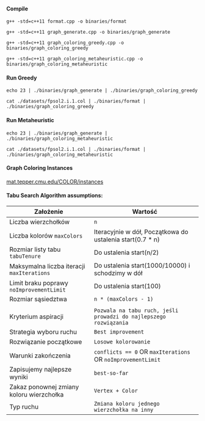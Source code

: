 #### Compile

```
g++ -std=c++11 format.cpp -o binaries/format
```

```
g++ -std=c++11 graph_generate.cpp -o binaries/graph_generate
```

```
g++ -std=c++11 graph_coloring_greedy.cpp -o binaries/graph_coloring_greedy
```

```
g++ -std=c++11 graph_coloring_metaheuristic.cpp -o binaries/graph_coloring_metaheuristic
```

#### Run Greedy

```
echo 23 | ./binaries/graph_generate | ./binaries/graph_coloring_greedy
```

```
cat ./datasets/fpsol2.i.1.col | ./binaries/format | ./binaries/graph_coloring_greedy
```

#### Run Metaheuristic

```
echo 23 | ./binaries/graph_generate | ./binaries/graph_coloring_metaheuristic
```

```
cat ./datasets/fpsol2.i.1.col | ./binaries/format | ./binaries/graph_coloring_metaheuristic
```

#### Graph Coloring Instances

[mat.tepper.cmu.edu/COLOR/instances](https://mat.tepper.cmu.edu/COLOR/instances.html)

#### Tabu Search Algorithm assumptions:

| Założenie                                  | Wartość                                                           |
| ------------------------------------------ | ----------------------------------------------------------------- |
| Liczba wierzchołków                        | `n`                                                               |
| Liczba kolorów `maxColors`                 | Iteracyjnie w dół, Początkowa do ustalenia start(0.7 \* n)        |
| Rozmiar listy tabu `tabuTenure`            | Do ustalenia start(n/2)                                           |
| Maksymalna liczba iteracji `maxIterations` | Do ustalenia start(1000/10000) i schodzimy w dół                  |
| Limit braku poprawy `noImprovementLimit`   | Do ustalenia start(100)                                           |
| Rozmiar sąsiedztwa                         | `n * (maxColors - 1)`                                             |
|                                            |                                                                   |
| Kryterium aspiracji                        | `Pozwala na tabu ruch, jeśli prowadzi do najlepszego rozwiązania` |
| Strategia wyboru ruchu                     | `Best improvement`                                                |
| Rozwiązanie początkowe                     | `Losowe kolorowanie`                                              |
| Warunki zakończenia                        | `conflicts == 0` OR `maxIterations` OR `noImprovementLimit`       |
| Zapisujemy najlepsze wyniki                | `best-so-far`                                                     |
| Zakaz ponownej zmiany koloru wierzchołka   | `Vertex + Color`                                                  |
| Typ ruchu                                  | `Zmiana koloru jednego wierzchołka na inny`                       |
